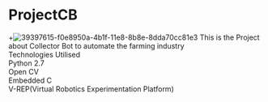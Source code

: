 # ProjectCB
+![39397615-f0e8950a-4b1f-11e8-8b8e-8dda70cc81e3](https://user-images.githubusercontent.com/32017154/39421469-cf7a6458-4c86-11e8-9b78-38841ec45a6e.JPG)
 This is the Project about Collector Bot to automate the farming industry</br>
 Technologies Utilised</br>
 Python 2.7</br>
 Open CV</br>
 Embedded C</br>
 V-REP(Virtual Robotics Experimentation Platform)</br>
